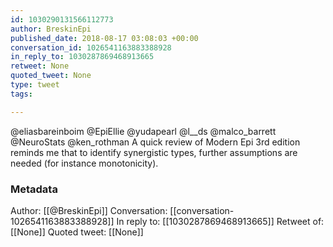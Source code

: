 ```yaml
---
id: 1030290131566112773
author: BreskinEpi
published_date: 2018-08-17 03:08:03 +00:00
conversation_id: 1026541163883388928
in_reply_to: 1030287869468913665
retweet: None
quoted_tweet: None
type: tweet
tags:

---
```


@eliasbareinboim @EpiEllie @yudapearl @l__ds @malco_barrett @NeuroStats @ken_rothman A quick review of Modern Epi 3rd edition reminds me that to identify synergistic types, further assumptions are needed (for instance monotonicity).

### Metadata

Author: [[@BreskinEpi]]
Conversation: [[conversation-1026541163883388928]]
In reply to: [[1030287869468913665]]
Retweet of: [[None]]
Quoted tweet: [[None]]
